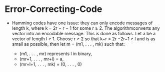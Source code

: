 # Error-Correcting-Code
* Hamming codes have one issue: they can only encode messages of length k, where k = 2r − r − 1 for some r ≥ 2. The algorithmconverts any vector into an encodable message. This is done as follows. Let a be a vector of length l ≥ 1. Choose r ≥ 2 so that k−r = 2r −2r−1 ≥ l
and is as small as possible, then let m = (m1, . . . , mk) such that:

  * (m1, . . . , mr) represents l in binary,
  * (mr+1, . . . , mr+l) = a,
  * (mr+l+1, . . . , mk) = (0, . . . , 0)

